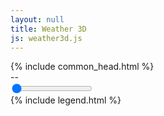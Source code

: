 ```yaml
---
layout: null
title: Weather 3D
js: weather3d.js
---
```


<html lang="ja">

<head>
  {% include common_head.html %}
  <script src="https://cdn.jsdelivr.net/gh/jscastro76/threebox@v.2.2.2/dist/threebox.min.js" type="text/javascript"></script>
  <link href="https://cdn.jsdelivr.net/gh/jscastro76/threebox@v.2.2.2/dist/threebox.css" rel="stylesheet" />
  <script src="https://cdn.jsdelivr.net/npm/apexcharts"></script>
  
  <style>
    {% include common.css %}
    {% include weather3d.css %}
</style>
</head>

<body>
  <div id="map" class="map"></div>
  <div class="city-header">
    <div id="mini-map"></div>
    <div id="city-panel" class="city-panel"></div>
  </div>
  <div id="area-panel" class="area-panel">
    <div id="geo-name"></div>
    <div id="geo-weather"></div>
  </div>
  <div class="time-panel">
    <div id="current-time" class="time-box">--</div>
    <div class="map-slider-container">
        <input type="range" min="0" step="1" value="0" max="5" class="time-slider" id="slider" oninput="inputBand(this.value)" onchange="changeBand()" />
    </div>
  </div>
  <div id="precipitation-chart" class="precipitation-chart"></div>
  {% include legend.html %}
  

</body>
<script>
  {% include timeManager.js %}
  {% include precipitationLayerHelper.js %}
  {% include {{ page.js }} %}
</script>

</html>